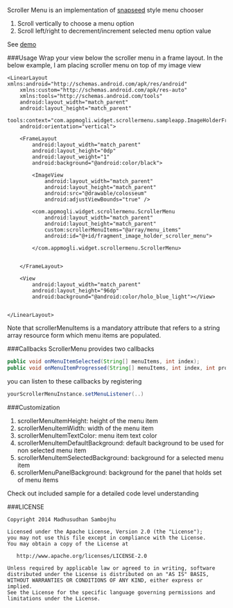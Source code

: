 Scroller Menu is an implementation of [snapseed](https://play.google.com/store/apps/details?id=com.niksoftware.snapseed) style menu chooser

1. Scroll vertically to choose a menu option
2. Scroll left/right to decrement/increment selected menu option value

See [demo](http://youtu.be/b343A_jnh04) 

###Usage
Wrap your view below the scroller menu in a frame layout. In the below example, I am placing scroller menu on top of my image view
`````
<LinearLayout xmlns:android="http://schemas.android.com/apk/res/android"
    xmlns:custom="http://schemas.android.com/apk/res-auto"
    xmlns:tools="http://schemas.android.com/tools"
    android:layout_width="match_parent"
    android:layout_height="match_parent"
    tools:context="com.appmogli.widget.scrollermenu.sampleapp.ImageHolderFragment"
    android:orientation="vertical">

    <FrameLayout
        android:layout_width="match_parent"
        android:layout_height="0dp"
        android:layout_weight="1"
        android:background="@android:color/black">

        <ImageView
            android:layout_width="match_parent"
            android:layout_height="match_parent"
            android:src="@drawable/colosseum"
            android:adjustViewBounds="true" />

        <com.appmogli.widget.scrollermenu.ScrollerMenu
            android:layout_width="match_parent"
            android:layout_height="match_parent"
            custom:scrollerMenuItems="@array/menu_items"
            android:id="@+id/fragment_image_holder_scroller_menu">

        </com.appmogli.widget.scrollermenu.ScrollerMenu>


    </FrameLayout>

    <View
        android:layout_width="match_parent"
        android:layout_height="96dp"
        android:background="@android:color/holo_blue_light"></View>


</LinearLayout>
`````
Note that scrollerMenuItems is a mandatory attribute that refers to a string array resource form which menu items are populated.

###Callbacks
ScrollerMenu provides two callbacks
`````java
public void onMenuItemSelected(String[] menuItems, int index);
public void onMenuItemProgressed(String[] menuItems, int index, int progressedBy);
`````
you can listen to these callbacks by registering
`````java
yourScrollerMenuInstance.setMenuListener(..)
`````

###Customization
1. scrollerMenuItemHeight: height of the menu item
2. scrollerMenuItemWidth: width of the menu item
3. scrollerMenuItemTextColor: menu item text color
4. scrollerMenuItemDefaultBackground: default background to be used for non selected menu item
5. scrollerMenuItemSelectedBackground: background for a selected menu item
6. scrollerMenuPanelBackground: background for the panel that holds set of menu items


Check out included sample for a detailed code level understanding

###LICENSE
````
Copyright 2014 Madhusudhan Sambojhu

Licensed under the Apache License, Version 2.0 (the "License");
you may not use this file except in compliance with the License.
You may obtain a copy of the License at

   http://www.apache.org/licenses/LICENSE-2.0

Unless required by applicable law or agreed to in writing, software
distributed under the License is distributed on an "AS IS" BASIS,
WITHOUT WARRANTIES OR CONDITIONS OF ANY KIND, either express or implied.
See the License for the specific language governing permissions and
limitations under the License.
````
